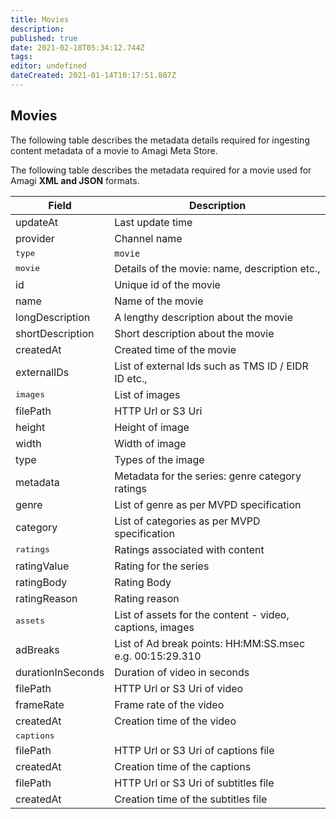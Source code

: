 ```yaml
---
title: Movies
description: 
published: true
date: 2021-02-18T05:34:12.744Z
tags: 
editor: undefined
dateCreated: 2021-01-14T10:17:51.807Z
---
```


## Movies
The following table describes the metadata details required for ingesting content metadata of a movie to Amagi Meta Store. 

The following table describes the metadata required for a movie used for Amagi **XML and JSON** formats.

Field|Description
---|---
updateAt|Last update time
provider|Channel name|
<kbd>type</kbd>|`movie`
<kbd>movie</kbd>|Details of the movie: name, description etc.,
id|Unique id of the movie
name|Name of the movie
longDescription|A lengthy description about the movie
shortDescription|Short description about the movie
createdAt|Created time of the movie
externalIDs|List of external Ids such as TMS ID / EIDR ID etc.,
<kbd>images</kbd>|List of images
filePath|HTTP Url or S3 Uri|HTTP Url : https:// S3 Uri: s3://channel-bucket/object-key
height|Height of image|
width|Width of image|
type|Types of the image
metadata|Metadata for the series: genre category ratings
genre|List of genre as per MVPD specification
category|List of categories as per MVPD specification
<kbd>ratings</kbd>|Ratings associated with content
ratingValue|Rating for the series
ratingBody|Rating Body
ratingReason|Rating reason
<kbd>assets</kbd>|List of assets for the content - video, captions, images
adBreaks|List of Ad break points: HH:MM:SS.msec e.g. 00:15:29.310
durationInSeconds|Duration of video in seconds
filePath|HTTP Url or S3 Uri of video
frameRate|Frame rate of the video
createdAt|Creation time of the video
<kbd>captions</kbd>||
filePath|HTTP Url or S3 Uri of captions file
createdAt|Creation time of the captions
filePath|HTTP Url or S3 Uri of subtitles file
createdAt|Creation time of the subtitles file